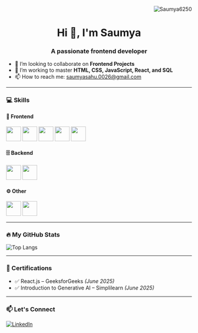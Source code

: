 <p align="right">
  <img src="https://komarev.com/ghpvc/?username=Saumya6250&label=Profile%20views&color=0e75b6&style=flat" alt="Saumya6250" />
</p>


<h1 align="center">Hi 👋, I'm Saumya</h1>
<h3 align="center">A passionate frontend developer</h3>

- 👯 I’m looking to collaborate on **Frontend Projects**
- 🧠 I’m working to master **HTML, CSS, JavaScript, React, and SQL**
- 📫 How to reach me: saumyasahu.0026@gmail.com 

---

### 💻 Skills

#### 🚀 Frontend
<p>
  <img src="https://cdn.jsdelivr.net/gh/devicons/devicon/icons/html5/html5-original.svg" width="40" height="40"/>
  <img src="https://cdn.jsdelivr.net/gh/devicons/devicon/icons/css3/css3-original.svg" width="40" height="40"/>
  <img src="https://cdn.jsdelivr.net/gh/devicons/devicon/icons/javascript/javascript-original.svg" width="40" height="40"/>
  <img src="https://cdn.jsdelivr.net/gh/devicons/devicon/icons/react/react-original.svg" width="40" height="40"/>
  <img src="https://www.vectorlogo.zone/logos/tailwindcss/tailwindcss-icon.svg" width="40" height="40"/>
</p>

#### 🗄️ Backend
<p>
  <img src="https://cdn.jsdelivr.net/gh/devicons/devicon/icons/mysql/mysql-original.svg" width="40" height="40"/>
  <img src="https://cdn.jsdelivr.net/gh/devicons/devicon/icons/postgresql/postgresql-original.svg" width="40" height="40"/>
</p>

#### ⚙️ Other
<p>
  <img src="https://cdn.jsdelivr.net/gh/devicons/devicon/icons/git/git-original.svg" width="40" height="40"/>
  <img src="https://cdn.jsdelivr.net/gh/devicons/devicon/icons/github/github-original.svg" width="40" height="40"/>
</p>

---

### 🔥 My GitHub Stats

![Top Langs](https://github-readme-stats.vercel.app/api/top-langs/?username=Saumya6250&layout=compact&theme=radical)


---

### 📜 Certifications

- ✅ React.js – GeeksforGeeks *(June 2025)*
- ✅ Introduction to Generative AI – Simplilearn *(June 2025)*

---


### 📫 Let's Connect

<a href="https://www.linkedin.com/in/saumya-sahu-a9ba662aa" target="_blank">
  <img src="https://img.shields.io/badge/LinkedIn-blue?logo=linkedin&style=flat-square" alt="LinkedIn">
</a>
